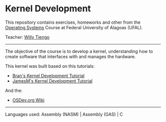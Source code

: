 Kernel Development
=========================

This repository contains exercises, homeworks and other from the [Operating Systems](https://sites.google.com/site/willytiengo/ensino/sistemas-operacionais) Course at Federal University of Alagoas (UFAL).

Teacher: [Willy Tiengo](http://lattes.cnpq.br/4258542953113671)

---

The objective of the course is to develop a kernel, understanding how to create software that interfaces with and manages the hardware.

This kernel was built based on this tutorials:
* [Bran's Kernel Development Tutorial](http://www.osdever.net/bkerndev/Docs/intro.htm)
* [JamesM's Kernel Development Tutorial](http://www.jamesmolloy.co.uk/tutorial_html/)

And the:
* [OSDev.org Wiki](http://wiki.osdev.org/Main_Page)

---

Languages used: Assembly (NASM) | Assembly (GAS) | C 
